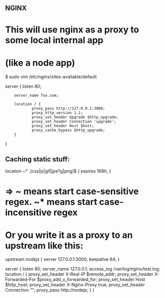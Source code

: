 ## NGINX
# This will use nginx as a proxy to some local internal app
# (like a node app)

$ sudo vim /etc/nginx/sites-available/default

server {
        listen 80;

        server_name foo.com;

        location / {
                proxy_pass http://127.0.0.1:3000;
                proxy_http_version 1.1;
                proxy_set_header Upgrade $http_upgrade;
                proxy_set_header Connection 'upgrade';
                proxy_set_header Host $host;
                proxy_cache_bypass $http_upgrade;
        }
}

## Caching static stuff:

  location ~* \.(css|js|gif|jpe?g|png)$ {
    expires 168h;
  }

# => ~ means start case-sensitive regex. ~* means start case-incensitive regex


# Or you write it as a proxy to an upstream like this:
upstream nodejs {
    server 127.0.0.1:3000;
    keepalive 64;
}

server {
  listen 80;
  server_name 127.0.0.1;
  access_log /var/log/nginx/test.log;
  location / {
    proxy_set_header X-Real-IP $remote_addr;
    proxy_set_header X-Forwarded-For $proxy_add_x_forwarded_for;
    proxy_set_header Host  $http_host;
    proxy_set_header X-Nginx-Proxy true;
    proxy_set_header Connection "";
    proxy_pass      http://nodejs;
  }
}
